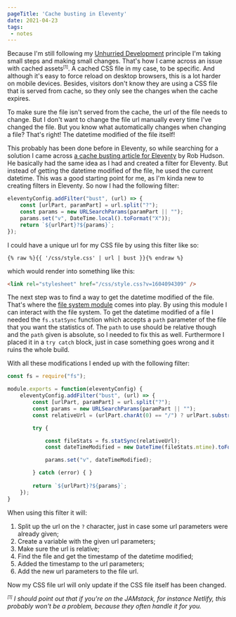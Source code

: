 ```yaml
---
pageTitle: 'Cache busting in Eleventy'
date: 2021-04-23
tags:
 - notes
---
```

Because I'm still following my [Unhurried Development](/notes/2021-03-01-unhurried-development/) principle I'm taking small steps and making small changes. That's how I came across an issue with cached assets<small><sup>[1]</sup></small>. A cached CSS file in my case, to be specific. And although it's easy to force reload on desktop browsers, this is a lot harder on mobile devices. Besides, visitors don't know they are using a CSS file that is served from cache, so they only see the changes when the cache expires.

To make sure the file isn't served from the cache, the url of the file needs to change. But I don't want to change the file url manually every time I've changed the file. But you know what automatically changes when changing a file? That's right! The datetime modified of the file itself!

This probably has been done before in Eleventy, so while searching for a solution I came across [a cache busting article for Eleventy](https://rob.cogit8.org/posts/2020-10-28-simple-11ty-cache-busting/) by Rob Hudson. He basically had the same idea as I had and created a filter for Eleventy. But instead of getting the datetime modified of the file, he used the current datetime. This was a good starting point for me, as I'm kinda new to creating filters in Eleventy. So now I had the following filter:

``` js
eleventyConfig.addFilter("bust", (url) => {
    const [urlPart, paramPart] = url.split("?");
    const params = new URLSearchParams(paramPart || "");
    params.set("v", DateTime.local().toFormat("X"));
    return `${urlPart}?${params}`;
});
```

I could have a unique url for my CSS file by using this filter like so:

```
{% raw %}{{ '/css/style.css' | url | bust }}{% endraw %}
```

which would render into something like this:

``` html
<link rel="stylesheet" href="/css/style.css?v=1604094309" />
```

The next step was to find a way to get the datetime modified of the file. That's where the [file system module](https://nodejs.org/api/fs.html) comes into play. By using this module I can interact with the file system. To get the datetime modified of a file I needed the `fs.statSync` function which accepts a `path` parameter of the file that you want the statistics of. The `path` to use should be relative though and the `path` given is absolute, so I needed to fix this as well. Furthermore I placed it in a `try catch` block, just in case something goes wrong and it ruins the whole build. 

With all these modifications I ended up with the following filter:

``` js
const fs = require("fs");

module.exports = function(eleventyConfig) {
    eleventyConfig.addFilter("bust", (url) => {
        const [urlPart, paramPart] = url.split("?");
        const params = new URLSearchParams(paramPart || "");
        const relativeUrl = (urlPart.charAt(0) == "/") ? urlPart.substring(1): urlPart;

        try {

            const fileStats = fs.statSync(relativeUrl);
            const dateTimeModified = new DateTime(fileStats.mtime).toFormat("X");

            params.set("v", dateTimeModified);

        } catch (error) { }
            
        return `${urlPart}?${params}`;
    });
}
```

When using this filter it will:

1. Split up the url on the `?` character, just in case some url parameters were already given;
2. Create a variable with the given url parameters;
3. Make sure the url is relative;
4. Find the file and get the timestamp of the datetime modified;
5. Added the timestamp to the url parameters;
6. Add the new url parameters to the file url.

Now my CSS file url will only update if the CSS file itself has been changed.

_<small><sup>[1]</sup></small> I should point out that if you're on the JAMstack, for instance Netlify, this probably won't be a problem, because they often handle it for you._